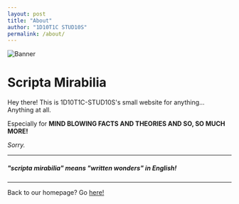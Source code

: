 ```yaml
---
layout: post
title: "About"
author: "1D10T1C STUD10S"
permalink: /about/
---
```


<img src="https://scripta-mirabilia.github.io/SMAbout.png" alt="Banner" class="center">

# Scripta Mirabilia

Hey there! This is 1D10T1C-STUD10S's small website for anything... Anything at all.

Especially for **MIND BLOWING FACTS AND THEORIES AND SO, SO MUCH MORE!**

_Sorry._

---

##### "scripta mirabilia" means "written wonders" in English!

---

Back to our homepage? 
Go [here!](https://1d10t1c-stud10s.github.io)
